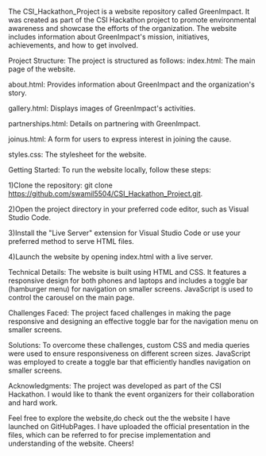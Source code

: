 The CSI_Hackathon_Project is a website repository called GreenImpact. It was created as part of the CSI Hackathon project to promote environmental awareness and showcase the efforts of the organization. The website includes information about GreenImpact's mission, initiatives, achievements, and how to get involved.

Project Structure:
The project is structured as follows:
index.html: The main page of the website.

about.html: Provides information about GreenImpact and the organization's story.

gallery.html: Displays images of GreenImpact's activities.

partnerships.html: Details on partnering with GreenImpact.

joinus.html: A form for users to express interest in joining the cause.

styles.css: The stylesheet for the website.

Getting Started:
To run the website locally, follow these steps:

1)Clone the repository: git clone https://github.com/swamil5504/CSI_Hackathon_Project.git.

2)Open the project directory in your preferred code editor, such as Visual Studio Code.

3)Install the "Live Server" extension for Visual Studio Code or use your preferred method to serve HTML files.

4)Launch the website by opening index.html with a live server.

Technical Details:
The website is built using HTML and CSS.
It features a responsive design for both phones and laptops and includes a toggle bar (hamburger menu) for navigation on smaller screens.
JavaScript is used to control the carousel on the main page.

Challenges Faced:
The project faced challenges in making the page responsive and designing an effective toggle bar for the navigation menu on smaller screens.

Solutions:
To overcome these challenges, custom CSS and media queries were used to ensure responsiveness on different screen sizes.
JavaScript was employed to create a toggle bar that efficiently handles navigation on smaller screens.

Acknowledgments:
The project was developed as part of the CSI Hackathon. I would like to thank the event organizers for their collaboration and hard work.

Feel free to explore the website,do check out the the website I have launched on GitHubPages.
I have uploaded the official presentation in the files, which can be referred to for precise implementation and understanding of the website.
Cheers!

